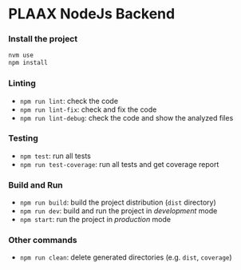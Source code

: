 # PLAAX NodeJs Backend

### Install the project
```bash
nvm use
npm install 
```

### Linting
* `npm run lint`: check the code
* `npm run lint-fix`: check and fix the code
* `npm run lint-debug`: check the code and show the analyzed files

### Testing
* `npm test`: run all tests
* `npm run test-coverage`: run all tests and get coverage report

### Build and Run
* `npm run build`: build the project distribution (`dist` directory)
* `npm run dev`: build and run the project in _development_ mode
* `npm start`: run the project in _production_ mode

### Other commands
* `npm run clean`: delete generated directories (e.g. `dist`, `coverage`)
